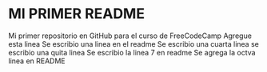 # MI PRIMER README
Mi primer repositorio en GitHub para el curso de FreeCodeCamp
Agregue esta linea
Se escribio una linea en el readme
Se escribio una cuarta linea
se escribio una quita linea
Se escribio la linea 7 en readme
Se agrega la octva linea en README
